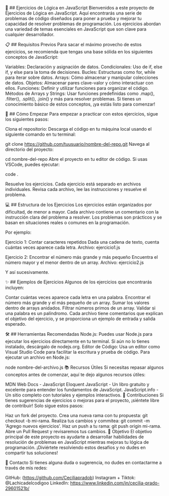 


🧠 ## Ejercicios de Lógica en JavaScript
Bienvenidos a este proyecto de Ejercicios de Lógica en JavaScript. Aquí encontrarás una serie de problemas de código diseñados para poner a prueba y mejorar tu capacidad de resolver problemas de programación. Los ejercicios abordan una variedad de temas esenciales en JavaScript que son clave para cualquier desarrollador.

📋 ## Requisitos Previos
Para sacar el máximo provecho de estos ejercicios, se recomienda que tengas una base sólida en los siguientes conceptos de JavaScript:

Variables: Declaración y asignación de datos.
Condicionales: Uso de if, else if, y else para la toma de decisiones.
Bucles: Estructuras como for, while para iterar sobre datos.
Arrays: Cómo almacenar y manipular colecciones de datos.
Objetos: Almacenar pares clave-valor y cómo interactuar con ellos.
Funciones: Definir y utilizar funciones para organizar el código.
Métodos de Arrays y Strings: Usar funciones predefinidas como .map(), .filter(), .split(), .join() y más para resolver problemas.
Si tienes un conocimiento básico de estos conceptos, ¡ya estás listo para comenzar!


🚀 ## Cómo Empezar
Para empezar a practicar con estos ejercicios, sigue los siguientes pasos:

Clona el repositorio: Descarga el código en tu máquina local usando el siguiente comando en tu terminal:


git clone https://github.com/tuusuario/nombre-del-repo.git
Navega al directorio del proyecto:


cd nombre-del-repo
Abre el proyecto en tu editor de código. Si usas VSCode, puedes ejecutar:

code .

Resuelve los ejercicios. Cada ejercicio está separado en archivos individuales. Revisa cada archivo, lee las instrucciones y resuelve el problema.


💻 ## Estructura de los Ejercicios
Los ejercicios están organizados por dificultad, de menor a mayor. Cada archivo contiene un comentario con la instrucción clara del problema a resolver. Los problemas son prácticos y se basan en situaciones reales o comunes en la programación.

Por ejemplo:

Ejercicio 1: Contar caracteres repetidos
Dada una cadena de texto, cuenta cuántas veces aparece cada letra.
Archivo: ejercicio1.js

Ejercicio 2: Encontrar el número más grande y más pequeño
Encuentra el número mayor y el menor dentro de un array.
Archivo: ejercicio2.js

Y así sucesivamente.

✨ ## Ejemplos de Ejercicios
Algunos de los ejercicios que encontrarás incluyen:

Contar cuántas veces aparece cada letra en una palabra.
Encontrar el número más grande y el más pequeño de un array.
Sumar los valores dentro de arrays anidados.
Filtrar números primos de un array.
Validar si una palabra es un palíndromo.
Cada archivo tiene comentarios que explican el objetivo del ejercicio, y se proporciona un ejemplo de entrada y salida esperado.

🛠️ ## Herramientas Recomendadas
Node.js: Puedes usar Node.js para ejecutar los ejercicios directamente en tu terminal. Si aún no lo tienes instalado, descárgalo de nodejs.org.
Editor de Código: Usa un editor como Visual Studio Code para facilitar la escritura y prueba de código.
Para ejecutar un archivo en Node.js:


node nombre-del-archivo.js
📚 Recursos Útiles
Si necesitas repasar algunos conceptos antes de comenzar, aquí te dejo algunos recursos útiles:

MDN Web Docs - JavaScript
Eloquent JavaScript - Un libro gratuito y excelente para entender los fundamentos de JavaScript.
JavaScript.info - Un sitio completo con tutoriales y ejemplos interactivos.
🧩 Contribuciones
Si tienes sugerencias de ejercicios o mejoras para el proyecto, ¡siéntete libre de contribuir! Solo sigue estos pasos:

Haz un fork del proyecto.
Crea una nueva rama con tu propuesta: git checkout -b mi-rama.
Realiza tus cambios y commitea: git commit -m 'Agrego nuevos ejercicios'.
Haz un push a tu rama: git push origin mi-rama.
Abre un Pull Request y revisaremos tus cambios.
🎯 Objetivo
El objetivo principal de este proyecto es ayudarte a desarrollar habilidades de resolución de problemas en JavaScript mientras mejoras tu lógica de programación. ¡Diviértete resolviendo estos desafíos y no dudes en compartir tus soluciones!

🔗 Contacto
Si tienes alguna duda o sugerencia, no dudes en contactarme a través de mis redes:

GitHub: (https://github.com/Ceciliapradob)
Instagram + Tiktok: @Lachicadelcodigoo 
LinkedIn: https://www.linkedin.com/in/cecilia-prado-29601521b/
